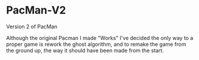# PacMan-V2
Version 2 of PacMan

<p>Although the original Pacman I made "Works" I've decided the only way to a proper game is rework the ghost algorithm, and to remake the game from the ground up, the way it should have been made from the start. </p>
